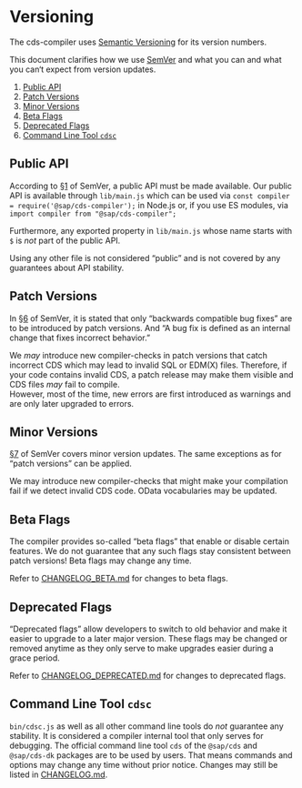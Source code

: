 # Versioning

The cds-compiler uses [Semantic Versioning][SemVer] for its version numbers.

This document clarifies how we use [SemVer] and what you can and what you can‘t
expect from version updates.

<!-- toc: start -->

1. [Public API](#public-api)
2. [Patch Versions](#patch-versions)
3. [Minor Versions](#minor-versions)
4. [Beta Flags](#beta-flags)
5. [Deprecated Flags](#deprecated-flags)
6. [Command Line Tool `cdsc`](#command-line-tool-cdsc)

<!-- toc: end -->

## Public API

According to [§1] of SemVer, a public API must be made available.  Our public
API is available through `lib/main.js` which can be used via
`const compiler = require('@sap/cds-compiler');` in Node.js or, if you use
ES modules, via `import compiler from "@sap/cds-compiler";`

Furthermore, any exported property in `lib/main.js` whose name starts with `$`
is _not_ part of the public API.

Using any other file is not considered “public” and is not covered by any
guarantees about API stability.

## Patch Versions

In [§6] of SemVer, it is stated that only “backwards compatible bug fixes” are
to be introduced by patch versions.  And “A bug fix is defined as an internal
change that fixes incorrect behavior.”

We _may_ introduce new compiler-checks in patch versions that catch incorrect
CDS which may lead to invalid SQL or EDM(X) files.  Therefore, if your code
contains invalid CDS, a patch release may make them visible and CDS files _may_
fail to compile.  
However, most of the time, new errors are first introduced as warnings and are
only later upgraded to errors.

## Minor Versions

[§7] of SemVer covers minor version updates.  The same exceptions as for
“patch versions” can be applied.

We may introduce new compiler-checks that might make your compilation fail if
we detect invalid CDS code.  OData vocabularies may be updated.

## Beta Flags

The compiler provides so-called “beta flags” that enable or disable certain
features.  We do not guarantee that any such flags stay consistent between
patch versions!  Beta flags may change any time.

Refer to [CHANGELOG_BETA.md](./CHANGELOG_BETA.md) for changes to beta flags.

## Deprecated Flags

“Deprecated flags” allow developers to switch to old behavior and make it
easier to upgrade to a later major version.  These flags may be changed or
removed anytime as they only serve to make upgrades easier during a grace
period.

Refer to [CHANGELOG_DEPRECATED.md](./CHANGELOG_DEPRECATED.md) for changes
to deprecated flags.

## Command Line Tool `cdsc`

`bin/cdsc.js` as well as all other command line tools do _not_ guarantee any
stability.  It is considered a compiler internal tool that only serves for
debugging.  The official command line tool `cds` of the `@sap/cds` and
`@sap/cds-dk` packages are to be used by users.  That means commands and
options may change any time without prior notice.  Changes may still be listed
in [CHANGELOG.md](../CHANGELOG.md).

[SemVer]: https://semver.org/
[§1]: https://semver.org/#spec-item-1
[§6]: https://semver.org/#spec-item-6
[§7]: https://semver.org/#spec-item-7
